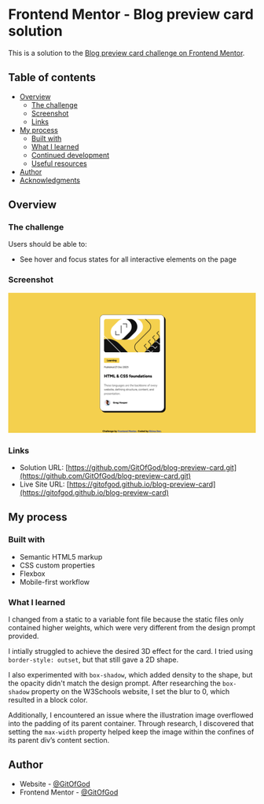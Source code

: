 # Frontend Mentor - Blog preview card solution

This is a solution to the [Blog preview card challenge on Frontend Mentor](https://www.frontendmentor.io/challenges/blog-preview-card-ckPaj01IcS).

## Table of contents

- [Overview](#overview)
  - [The challenge](#the-challenge)
  - [Screenshot](#screenshot)
  - [Links](#links)
- [My process](#my-process)
  - [Built with](#built-with)
  - [What I learned](#what-i-learned)
  - [Continued development](#continued-development)
  - [Useful resources](#useful-resources)
- [Author](#author)
- [Acknowledgments](#acknowledgments)

## Overview

### The challenge

Users should be able to:

- See hover and focus states for all interactive elements on the page

### Screenshot

![Screenshot of Blog preview card](/assets/images/blog-preview-card-screenshot.jpg)

### Links

- Solution URL: [https://github.com/GitOfGod/blog-preview-card.git](https://github.com/GitOfGod/blog-preview-card.git)
- Live Site URL: [https://gitofgod.github.io/blog-preview-card](https://gitofgod.github.io/blog-preview-card)

## My process

### Built with

- Semantic HTML5 markup
- CSS custom properties
- Flexbox
- Mobile-first workflow

### What I learned

I changed from a static to a variable font file because the static files only contained higher weights, which were very different from the design prompt provided.

I intially struggled to achieve the desired 3D effect for the card. I tried using `border-style: outset`, but that still gave a 2D shape.

I also experimented with `box-shadow`, which added density to the shape, but the opacity didn't match the design prompt. After researching the `box-shadow` property on the W3Schools website, I set the blur to 0, which resulted in a block color.

Additionally, I encountered an issue where the illustration image overflowed into the padding of its parent container. Through research, I discovered that setting the `max-width` property helped keep the image within the confines of its parent div’s content section.

## Author

- Website - [@GitOfGod](https://github.com/GitOfGod/blog-preview-card.git)
- Frontend Mentor - [@GitOfGod](https://www.frontendmentor.io/profile/GitOfGod)
